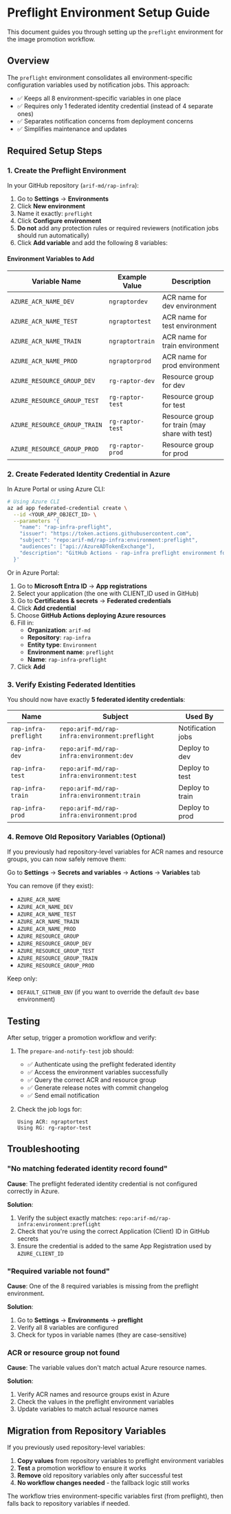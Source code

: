 # Preflight Environment Setup Guide

This document guides you through setting up the `preflight` environment for the image promotion workflow.

## Overview

The `preflight` environment consolidates all environment-specific configuration variables used by notification jobs. This approach:
- ✅ Keeps all 8 environment-specific variables in one place
- ✅ Requires only 1 federated identity credential (instead of 4 separate ones)
- ✅ Separates notification concerns from deployment concerns
- ✅ Simplifies maintenance and updates

## Required Setup Steps

### 1. Create the Preflight Environment

In your GitHub repository (`arif-md/rap-infra`):

1. Go to **Settings** → **Environments**
2. Click **New environment**
3. Name it exactly: `preflight`
4. Click **Configure environment**
5. **Do not** add any protection rules or required reviewers (notification jobs should run automatically)
6. Click **Add variable** and add the following 8 variables:

#### Environment Variables to Add

| Variable Name | Example Value | Description |
|---------------|---------------|-------------|
| `AZURE_ACR_NAME_DEV` | `ngraptordev` | ACR name for dev environment |
| `AZURE_ACR_NAME_TEST` | `ngraptortest` | ACR name for test environment |
| `AZURE_ACR_NAME_TRAIN` | `ngraptortrain` | ACR name for train environment |
| `AZURE_ACR_NAME_PROD` | `ngraptorprod` | ACR name for prod environment |
| `AZURE_RESOURCE_GROUP_DEV` | `rg-raptor-dev` | Resource group for dev |
| `AZURE_RESOURCE_GROUP_TEST` | `rg-raptor-test` | Resource group for test |
| `AZURE_RESOURCE_GROUP_TRAIN` | `rg-raptor-test` | Resource group for train (may share with test) |
| `AZURE_RESOURCE_GROUP_PROD` | `rg-raptor-prod` | Resource group for prod |

### 2. Create Federated Identity Credential in Azure

In Azure Portal or using Azure CLI:

```bash
# Using Azure CLI
az ad app federated-credential create \
  --id <YOUR_APP_OBJECT_ID> \
  --parameters '{
    "name": "rap-infra-preflight",
    "issuer": "https://token.actions.githubusercontent.com",
    "subject": "repo:arif-md/rap-infra:environment:preflight",
    "audiences": ["api://AzureADTokenExchange"],
    "description": "GitHub Actions - rap-infra preflight environment for notification jobs"
  }'
```

Or in Azure Portal:
1. Go to **Microsoft Entra ID** → **App registrations**
2. Select your application (the one with CLIENT_ID used in GitHub)
3. Go to **Certificates & secrets** → **Federated credentials**
4. Click **Add credential**
5. Choose **GitHub Actions deploying Azure resources**
6. Fill in:
   - **Organization**: `arif-md`
   - **Repository**: `rap-infra`
   - **Entity type**: `Environment`
   - **Environment name**: `preflight`
   - **Name**: `rap-infra-preflight`
7. Click **Add**

### 3. Verify Existing Federated Identities

You should now have exactly **5 federated identity credentials**:

| Name | Subject | Used By |
|------|---------|---------|
| `rap-infra-preflight` | `repo:arif-md/rap-infra:environment:preflight` | Notification jobs |
| `rap-infra-dev` | `repo:arif-md/rap-infra:environment:dev` | Deploy to dev |
| `rap-infra-test` | `repo:arif-md/rap-infra:environment:test` | Deploy to test |
| `rap-infra-train` | `repo:arif-md/rap-infra:environment:train` | Deploy to train |
| `rap-infra-prod` | `repo:arif-md/rap-infra:environment:prod` | Deploy to prod |

### 4. Remove Old Repository Variables (Optional)

If you previously had repository-level variables for ACR names and resource groups, you can now safely remove them:

Go to **Settings** → **Secrets and variables** → **Actions** → **Variables** tab

You can remove (if they exist):
- `AZURE_ACR_NAME`
- `AZURE_ACR_NAME_DEV`
- `AZURE_ACR_NAME_TEST`
- `AZURE_ACR_NAME_TRAIN`
- `AZURE_ACR_NAME_PROD`
- `AZURE_RESOURCE_GROUP`
- `AZURE_RESOURCE_GROUP_DEV`
- `AZURE_RESOURCE_GROUP_TEST`
- `AZURE_RESOURCE_GROUP_TRAIN`
- `AZURE_RESOURCE_GROUP_PROD`

Keep only:
- `DEFAULT_GITHUB_ENV` (if you want to override the default `dev` base environment)

## Testing

After setup, trigger a promotion workflow and verify:

1. The `prepare-and-notify-test` job should:
   - ✅ Authenticate using the preflight federated identity
   - ✅ Access the environment variables successfully
   - ✅ Query the correct ACR and resource group
   - ✅ Generate release notes with commit changelog
   - ✅ Send email notification

2. Check the job logs for:
   ```
   Using ACR: ngraptortest
   Using RG: rg-raptor-test
   ```

## Troubleshooting

### "No matching federated identity record found"

**Cause**: The preflight federated identity credential is not configured correctly in Azure.

**Solution**:
1. Verify the subject exactly matches: `repo:arif-md/rap-infra:environment:preflight`
2. Check that you're using the correct Application (Client) ID in GitHub secrets
3. Ensure the credential is added to the same App Registration used by `AZURE_CLIENT_ID`

### "Required variable not found"

**Cause**: One of the 8 required variables is missing from the preflight environment.

**Solution**:
1. Go to **Settings** → **Environments** → **preflight**
2. Verify all 8 variables are configured
3. Check for typos in variable names (they are case-sensitive)

### ACR or resource group not found

**Cause**: The variable values don't match actual Azure resource names.

**Solution**:
1. Verify ACR names and resource groups exist in Azure
2. Check the values in the preflight environment variables
3. Update variables to match actual resource names

## Migration from Repository Variables

If you previously used repository-level variables:

1. **Copy values** from repository variables to preflight environment variables
2. **Test** a promotion workflow to ensure it works
3. **Remove** old repository variables only after successful test
4. **No workflow changes needed** - the fallback logic still works

The workflow tries environment-specific variables first (from preflight), then falls back to repository variables if needed.

